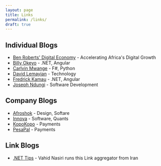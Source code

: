 ```yaml
---
layout: page
title: Links
permalink: /links/
draft: true
---
```


## Individual Blogs

- [Ben Roberts' Digital Economy](https://www.digitaleconomy.ke/blog) - Accelerating Africa's Digital Growth
- [Billy Okeyo](https://billy-okeyo.netlify.app/) - .NET, Angular
- [Carlvin Mwange](https://carlvinjerry.com/) - F#, Python
- [David Lemayian](https://davidlemayian.com/) - Technology
- [Fredrick Kamau](https://fredkamau.com/) - .NET, Angular
- [Joseph Ndungi](https://dev.to/josephndungi) - Software Development

## Company Blogs

- [Afroshok](https://afroshok.com/work) - Design, Softare
- [Innova](https://blogs.innova.co.ke/) - Software, Quants
- [KopoKopo](https://kopokopo.medium.com/) - Payments
- [PesaPal](https://www.pesapal.com/blog) - Payments

## Link Blogs

- [.NET Tips](https://www.dntips.ir/) - Vahid Nasiri runs this Link aggregator from Iran